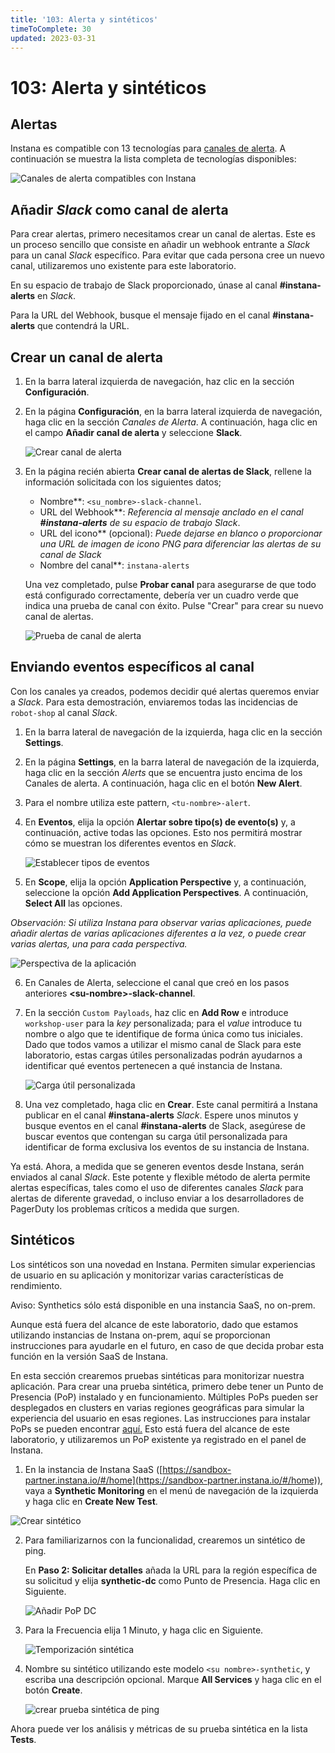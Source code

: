 ```yaml
---
title: '103: Alerta y sintéticos'
timeToComplete: 30
updated: 2023-03-31
---
```


# 103: Alerta y sintéticos

## Alertas

Instana es compatible con 13 tecnologías para [canales de alerta](https://www.ibm.com/docs/en/instana-observability/current?topic=apis-alerting#alerting-integrations). A continuación se muestra la lista completa de tecnologías disponibles:

![Canales de alerta compatibles con Instana](./images/103/supported-channels.png)

## Añadir _Slack_ como canal de alerta

Para crear alertas, primero necesitamos crear un canal de alertas. Este es un proceso sencillo que consiste en añadir un webhook entrante a _Slack_ para un canal _Slack_ específico. Para evitar que cada persona cree un nuevo canal, utilizaremos uno existente para este laboratorio.

En su espacio de trabajo de Slack proporcionado, únase al canal **\#instana-alerts** en _Slack_.

Para la URL del Webhook, busque el mensaje fijado en el canal **\#instana-alerts** que contendrá la URL.

## Crear un canal de alerta

1. En la barra lateral izquierda de navegación, haz clic en la sección **Configuración**.

2. En la página **Configuración**, en la barra lateral izquierda de navegación, haga clic en la sección _Canales de Alerta_. A continuación, haga clic en el campo **Añadir canal de alerta** y seleccione **Slack**.

   ![Crear canal de alerta](./images/103/create-alert-channel.png)

3. En la página recién abierta **Crear canal de alertas de Slack**, rellene la información solicitada con los siguientes datos;
   
     - Nombre**: `<su_nombre>-slack-channel`.
     - URL del Webhook**: _Referencia al mensaje anclado en el canal **\#instana-alerts** de su espacio de trabajo Slack_.
     - URL del icono** (opcional): _Puede dejarse en blanco o proporcionar una URL de imagen de icono PNG para diferenciar las alertas de su canal de Slack_
     - Nombre del canal**: `instana-alerts`

   
   Una vez completado, pulse **Probar canal** para asegurarse de que todo está configurado correctamente, debería ver un cuadro verde que indica una prueba de canal con éxito. Pulse "Crear" para crear su nuevo canal de alertas.

   ![Prueba de canal de alerta](./images/103/alert-channels-test-successful.png)
## Enviando eventos específicos al canal

Con los canales ya creados, podemos decidir qué alertas queremos enviar a _Slack_. Para esta demostración, enviaremos todas las incidencias de `robot-shop` al canal _Slack_.

1. En la barra lateral de navegación de la izquierda, haga clic en la sección **Settings**.

2. En la página **Settings**, en la barra lateral de navegación de la izquierda, haga clic en la sección _Alerts_ que se encuentra justo encima de los Canales de alerta. A continuación, haga clic en el botón **New Alert**.

3. Para el nombre utiliza este pattern, `<tu-nombre>-alert`.

4. En **Eventos**, elija la opción **Alertar sobre tipo(s) de evento(s)** y, a continuación, active todas las opciones. Esto nos permitirá mostrar cómo se muestran los diferentes eventos en _Slack_.

   ![Establecer tipos de eventos](./images/103/event-types.png)

5. En **Scope**, elija la opción **Application Perspective** y, a continuación, seleccione la opción **Add Application Perspectives**. A continuación, **Select All** las opciones.

_Observación: Si utiliza Instana para observar varias aplicaciones, puede añadir alertas de varias aplicaciones diferentes a la vez, o puede crear varias alertas, una para cada perspectiva._

![Perspectiva de la aplicación](./images/103/app-perspective.png)

6. En Canales de Alerta, seleccione el canal que creó en los pasos anteriores **\<su-nombre\>-slack-channel**.

7. En la sección `Custom Payloads`, haz clic en **Add Row** e introduce `workshop-user` para la *key* personalizada; para el *value* introduce tu nombre o algo que te identifique de forma única como tus iniciales. Dado que todos vamos a utilizar el mismo canal de Slack para este laboratorio, estas cargas útiles personalizadas podrán ayudarnos a identificar qué eventos pertenecen a qué instancia de Instana.

   ![Carga útil personalizada](./images/103/custom-payload.png)

8. Una vez completado, haga clic en **Crear**. Este canal permitirá a Instana publicar en el canal **\#instana-alerts** _Slack_. Espere unos minutos y busque eventos en el canal **\#instana-alerts** de Slack, asegúrese de buscar eventos que contengan su carga útil personalizada para identificar de forma exclusiva los eventos de su instancia de Instana.

Ya está. Ahora, a medida que se generen eventos desde Instana, serán enviados al canal _Slack_. Este potente y flexible método de alerta permite alertas específicas, tales como el uso de diferentes canales _Slack_ para alertas de diferente gravedad, o incluso enviar a los desarrolladores de PagerDuty los problemas críticos a medida que surgen.

## Sintéticos

Los sintéticos son una novedad en Instana. Permiten simular experiencias de usuario en su aplicación y monitorizar varias características de rendimiento.

Aviso: Synthetics sólo está disponible en una instancia SaaS, no on-prem.

Aunque está fuera del alcance de este laboratorio, dado que estamos utilizando instancias de Instana on-prem, aquí se proporcionan instrucciones para ayudarle en el futuro, en caso de que decida probar esta función en la versión SaaS de Instana.

En esta sección crearemos pruebas sintéticas para monitorizar nuestra aplicación. Para crear una prueba sintética, primero debe tener un Punto de Presencia (PoP) instalado y en funcionamiento. Múltiples PoPs pueden ser desplegados en clusters en varias regiones geográficas para simular la experiencia del usuario en esas regiones. Las instrucciones para instalar PoPs se pueden encontrar [aquí.](https://www.ibm.com/docs/en/instana-observability/current?topic=beta-pop-deployment) Esto está fuera del alcance de este laboratorio, y utilizaremos un PoP existente ya registrado en el panel de Instana.

1. En la instancia de Instana SaaS ([https://sandbox-partner.instana.io/#/home](https://sandbox-partner.instana.io/#/home)), vaya a **Synthetic Monitoring** en el menú de navegación de la izquierda y haga clic en **Create New Test**.

![Crear sintético](./images/103/synthetic-create.png)

2. Para familiarizarnos con la funcionalidad, crearemos un sintético de ping.

   En **Paso 2: Solicitar detalles** añada la URL para la región específica de su solicitud y elija **synthetic-dc** como Punto de Presencia. Haga clic en Siguiente.

   ![Añadir PoP DC](./images/103/dc-pop.png)

3. Para la Frecuencia elija 1 Minuto, y haga clic en Siguiente.

   ![Temporización sintética](./images/103/syn-timing.png)

4. Nombre su sintético utilizando este modelo `<su nombre>-synthetic`, y escriba una descripción opcional. Marque **All Services** y haga clic en el botón **Create**.

   ![crear prueba sintética de ping](./images/103/karsten-synthetic.png)

Ahora puede ver los análisis y métricas de su prueba sintética en la lista **Tests**.
